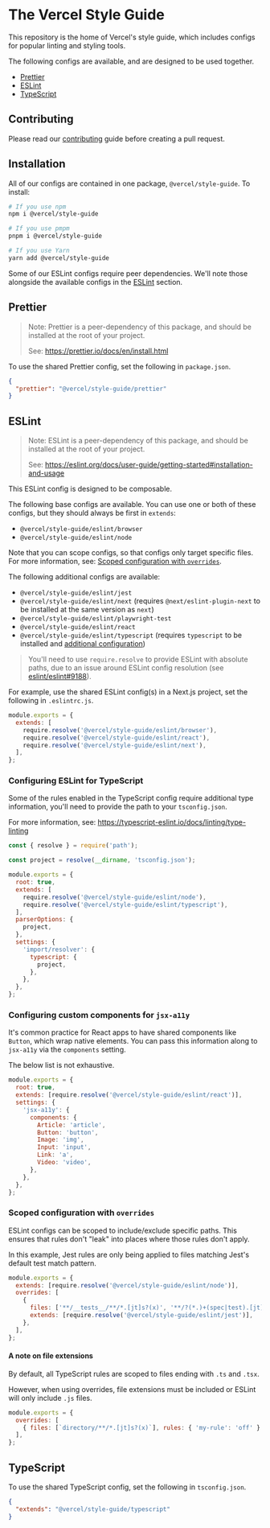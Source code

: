# The Vercel Style Guide

This repository is the home of Vercel's style guide, which includes configs for
popular linting and styling tools.

The following configs are available, and are designed to be used together.

- [Prettier](#prettier)
- [ESLint](#eslint)
- [TypeScript](#typescript)

## Contributing

Please read our [contributing](https://github.com/vercel/style-guide/blob/main/CONTRIBUTING.md)
guide before creating a pull request.

## Installation

All of our configs are contained in one package, `@vercel/style-guide`. To install:

```sh
# If you use npm
npm i @vercel/style-guide

# If you use pmpm
pnpm i @vercel/style-guide

# If you use Yarn
yarn add @vercel/style-guide
```

Some of our ESLint configs require peer dependencies. We'll note those
alongside the available configs in the [ESLint](#eslint) section.

## Prettier

> Note: Prettier is a peer-dependency of this package, and should be installed
> at the root of your project.
>
> See: https://prettier.io/docs/en/install.html

To use the shared Prettier config, set the following in `package.json`.

```json
{
  "prettier": "@vercel/style-guide/prettier"
}
```

## ESLint

> Note: ESLint is a peer-dependency of this package, and should be installed
> at the root of your project.
>
> See: https://eslint.org/docs/user-guide/getting-started#installation-and-usage

This ESLint config is designed to be composable.

The following base configs are available. You can use one or both of these
configs, but they should always be first in `extends`:

- `@vercel/style-guide/eslint/browser`
- `@vercel/style-guide/eslint/node`

Note that you can scope configs, so that configs only target specific files.
For more information, see: [Scoped configuration with `overrides`](#scoped-configuration-with-overrides).

The following additional configs are available:

- `@vercel/style-guide/eslint/jest`
- `@vercel/style-guide/eslint/next` (requires `@next/eslint-plugin-next` to be installed at the same version as `next`)
- `@vercel/style-guide/eslint/playwright-test`
- `@vercel/style-guide/eslint/react`
- `@vercel/style-guide/eslint/typescript` (requires `typescript` to be installed and [additional configuration](#configuring-eslint-for-typescript))

> You'll need to use `require.resolve` to provide ESLint with absolute paths,
> due to an issue around ESLint config resolution (see
> [eslint/eslint#9188](https://github.com/eslint/eslint/issues/9188)).

For example, use the shared ESLint config(s) in a Next.js project, set the
following in `.eslintrc.js`.

```js
module.exports = {
  extends: [
    require.resolve('@vercel/style-guide/eslint/browser'),
    require.resolve('@vercel/style-guide/eslint/react'),
    require.resolve('@vercel/style-guide/eslint/next'),
  ],
};
```

### Configuring ESLint for TypeScript

Some of the rules enabled in the TypeScript config require additional type
information, you'll need to provide the path to your `tsconfig.json`.

For more information, see: https://typescript-eslint.io/docs/linting/type-linting

```js
const { resolve } = require('path');

const project = resolve(__dirname, 'tsconfig.json');

module.exports = {
  root: true,
  extends: [
    require.resolve('@vercel/style-guide/eslint/node'),
    require.resolve('@vercel/style-guide/eslint/typescript'),
  ],
  parserOptions: {
    project,
  },
  settings: {
    'import/resolver': {
      typescript: {
        project,
      },
    },
  },
};
```

### Configuring custom components for `jsx-a11y`

It's common practice for React apps to have shared components like `Button`,
which wrap native elements. You can pass this information along to `jsx-a11y`
via the `components` setting.

The below list is not exhaustive.

```js
module.exports = {
  root: true,
  extends: [require.resolve('@vercel/style-guide/eslint/react')],
  settings: {
    'jsx-a11y': {
      components: {
        Article: 'article',
        Button: 'button',
        Image: 'img',
        Input: 'input',
        Link: 'a',
        Video: 'video',
      },
    },
  },
};
```

### Scoped configuration with `overrides`

ESLint configs can be scoped to include/exclude specific paths. This ensures
that rules don't "leak" into places where those rules don't apply.

In this example, Jest rules are only being applied to files matching Jest's
default test match pattern.

```js
module.exports = {
  extends: [require.resolve('@vercel/style-guide/eslint/node')],
  overrides: [
    {
      files: ['**/__tests__/**/*.[jt]s?(x)', '**/?(*.)+(spec|test).[jt]s?(x)'],
      extends: [require.resolve('@vercel/style-guide/eslint/jest')],
    },
  ],
};
```

#### A note on file extensions

By default, all TypeScript rules are scoped to files ending with `.ts` and
`.tsx`.

However, when using overrides, file extensions must be included or ESLint will
only include `.js` files.

```js
module.exports = {
  overrides: [
    { files: [`directory/**/*.[jt]s?(x)`], rules: { 'my-rule': 'off' } },
  ],
};
```

## TypeScript

To use the shared TypeScript config, set the following in `tsconfig.json`.

```json
{
  "extends": "@vercel/style-guide/typescript"
}
```
